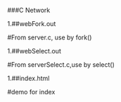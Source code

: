 ###C Network

1.##webFork.out

#From server.c, use by fork()

1.##webSelect.out

#From serverSelect.c,use by select()

1.##index.html

#demo for index

